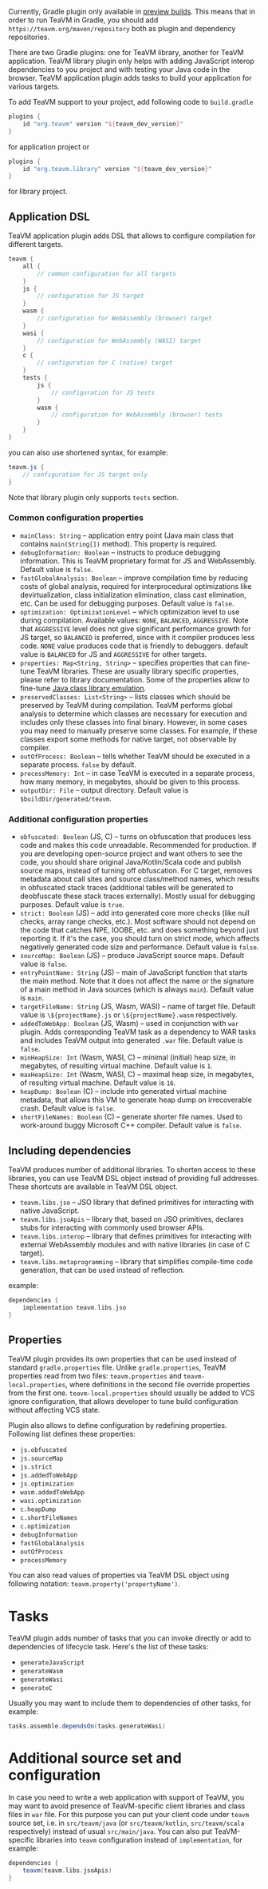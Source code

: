 Currently, Gradle plugin only available in [preview builds](/docs/intro/preview-builds.html).
This means that in order to run TeaVM in Gradle, you should add `https://teavm.org/maven/repository`
both as plugin and dependency repositories.

There are two Gradle plugins: one for TeaVM library, another for TeaVM application.
TeaVM library plugin only helps with adding JavaScript interop dependencies to you project and with
testing your Java code in the browser.
TeaVM application plugin adds tasks to build your application for various targets.

To add TeaVM support to your project, add following code to `build.gradle`

```groovy
plugins {
    id "org.teavm" version "${teavm_dev_version}"
}
```

for application project or

```groovy
plugins {
    id "org.teavm.library" version "${teavm_dev_version}"
}
```

for library project.


## Application DSL

TeaVM application plugin adds DSL that allows to configure compilation for different targets.

```groovy
teavm {
    all {
        // common configuration for all targets
    }
    js {
        // configuration for JS target
    }
    wasm {
        // configuration for WebAssembly (browser) target
    }
    wasi {
        // configuration for WebAssembly (WASI) target
    }
    c {
        // configuration for C (native) target
    }
    tests {
        js {
            // configuration for JS tests
        }
        wasm {
            // configuration for WebAssembly (browser) tests
        }
    }
}
```

you can also use shortened syntax, for example:

```groovy
teavm.js {
    // configuration for JS target only
}
```

Note that library plugin only supports `tests` section.


### Common configuration properties

* `mainClass: String` &ndash; application entry point (Java main class that contains `main(String[])` method).
  This property is required.
* `debugInformation: Boolean` &ndash; instructs to produce debugging information.
  This is TeaVM proprietary format for JS and WebAssembly. Default value is `false`.
* `fastGlobalAnalysis: Boolean` &ndash; improve compilation time by reducing costs of global analysis,
  required for interprocedural optimizations like devirtualization, class initialization elimination,
  class cast elimination, etc. Can be used for debugging purposes. Default value is `false`.
* `optimization: OptimizationLevel` &ndash; which optimization level to use during compilation.
  Available values: `NONE`, `BALANCED`, `AGGRESSIVE`.
  Note that `AGGRESSIVE` level does not give significant performance growth for JS target,
  so `BALANCED` is preferred, since with it compiler produces less code.
  `NONE` value produces code that is friendly to debuggers.
  default value is `BALANCED` for JS and `AGGRESSIVE` for other targets.
* `properties: Map<String, String>` &ndash; specifies properties that can fine-tune TeaVM libraries.
  These are usually library specific properties, please refer to library documentation.
  Some of the properties allow to fine-tune [Java class library emulation](/docs/runtime/java-classes.html).
* `preservedClasses: List<String>` &ndash; lists classes which should be preserved by TeaVM during compilation.
  TeaVM performs global analysis to determine which classes are necessary for execution and includes
  only these classes into final binary.
  However, in some cases you may need to manually preserve some classes.
  For example, if these classes export some methods for native target, not observable by compiler.
* `outOfProcess: Boolean` &ndash; tells whether TeaVM should be executed in a separate process.
  `false` by default.
* `processMemory: Int` &ndash; in case TeaVM is executed in a separate process, how many memory, in megabytes,
  should be given to this process.
* `outputDir: File` &ndash; output directory. Default value is `$buildDir/generated/teavm`.


### Additional configuration properties

* `obfuscated: Boolean` (JS, C) &ndash; turns on obfuscation that produces less code and makes this code unreadable.
  Recommended for production. If you are developing open-source project and want others to see
  the code, you should share original Java/Kotlin/Scala code and publish source maps, 
  instead of turning off obfuscation.
  For C target, removes metadata about call sites and source class/method names,
  which results in obfuscated stack traces (additional tables will be generated to deobfuscate these
  stack traces externally).
  Mostly usual for debugging purposes. Default value is `true`. 
* `strict: Boolean` (JS) &ndash; add into generated core more checks (like null checks, array range checks, etc.).
  Most software should not depend on the code that catches NPE, IOOBE, etc. and does something beyond just
  reporting it. If it's the case, you should turn on strict mode, which affects negatively generated code size
  and performance. Default value is `false`.
* `sourceMap: Boolean` (JS) &ndash; produce JavaScript source maps. Default value is `false`.
* `entryPointName: String` (JS) &ndash; main of JavaScript function that starts the main method.
  Note that it does not affect the name or the signature of a main method in Java sources (which is always `main`). 
  Default value is `main`.
* `targetFileName: String` (JS, Wasm, WASI) &ndash; name of target file. Default value is 
  `\${projectName}.js` or `\${projectName}.wasm` respectively.
* `addedToWebApp: Boolean` (JS, Wasm) &ndash; used in conjunction with `war` plugin.
  Adds corresponding TeaVM task as a dependency to WAR tasks and includes TeaVM output into generated `.war` file.
  Default value is `false`.
* `minHeapSize: Int` (Wasm, WASI, C) &ndash; minimal (initial) heap size, in megabytes, of resulting virtual machine.
  Default value is `1`.
* `maxHeapSize: Int` (Wasm, WASI, C) &ndash; maximal heap size, in megabytes, of resulting virtual machine.
  Default value is `16`.
* `heapDump: Boolean` (C) &ndash; include into generated virtual machine metadata, that allows
  this VM to generate heap dump on irrecoverable crash. Default value is `false`.
* `shortFileNames: Boolean` (C) &ndash; generate shorter file names. Used to work-around buggy Microsoft C++ compiler.
  Default value is `false`.


## Including dependencies

TeaVM produces number of additional libraries.
To shorten access to these libraries, you can use TeaVM DSL object instead of providing full addresses.
These shortcuts are available in TeaVM DSL object.

* `teavm.libs.jso` &ndash; JSO library that defined primitives for interacting with native JavaScript.
* `teavm.libs.jsoApis` &ndash; library that, based on JSO primitives, declares stubs for interacting with commonly used
  browser APIs.
* `teavm.libs.interop` &ndash; library that defines primitives for interacting with external WebAssembly modules
  and with native libraries (in case of C target).
* `teavm.libs.metaprogramming` &ndash; library that simplifies compile-time code generation,
  that can be used instead of reflection.

example:

```groovy
dependencies {
    implementation teavm.libs.jso
}
```


## Properties

TeaVM plugin provides its own properties that can be used instead of standard `gradle.properties` file.
Unlike `gradle.properties`, TeaVM properties read from two files: `teavm.properties` and `teavm-local.properties`,
where definitions in the second file override properties from the first one.
`teavm-local.properties` should usually be added to VCS ignore configuration,
that allows developer to tune build configuration without affecting VCS state.

Plugin also allows to define configuration by redefining properties.
Following list defines these properties:

* `js.obfuscated`
* `js.sourceMap`
* `js.strict`
* `js.addedToWebApp` 
* `js.optimization`
* `wasm.addedToWebApp`
* `wasi.optimization`
* `c.heapDump`
* `c.shortFileNames`
* `c.optimization`
* `debugInformation`
* `fastGlobalAnalysis`
* `outOfProcess`
* `processMemory`

You can also read values of properties via TeaVM DSL object using following notation:
`teavm.property('propertyName')`.


# Tasks

TeaVM plugin adds number of tasks that you can invoke directly or add to dependencies of lifecycle task.
Here's the list of these tasks:

* `generateJavaScript`
* `generateWasm`
* `generateWasi`
* `generateC`

Usually you may want to include them to dependencies of other tasks, for example:

```groovy
tasks.assemble.dependsOn(tasks.generateWasi)
```


# Additional source set and configuration

In case you need to write a web application with support of TeaVM,
you may want to avoid presence of TeaVM-specific client libraries and class files in `war` file.
For this purpose you can put your client code under `teavm` source set, i.e.
in `src/teavm/java` (or `src/teavm/kotlin`, `src/teavm/scala` respectively) 
instead of usual `src/main/java`.
You can also put TeaVM-specific libraries into `teavm` configuration instead of `implementation`, for example:

```groovy
dependencies {
    teavm(teavm.libs.jsoApis)
}
```

